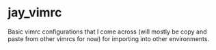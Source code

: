 # jay_vimrc
Basic vimrc configurations that I come across (will mostly be copy and paste from other vimrcs for now) for importing into other environments.

